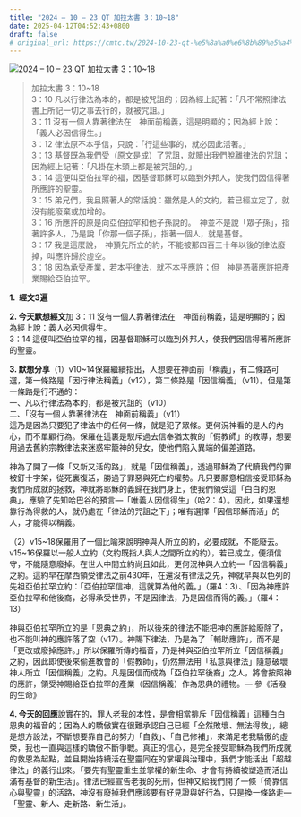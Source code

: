 ```yaml
---
title: "2024 – 10 – 23 QT 加拉太書 3：10~18"
date: 2025-04-12T04:52:43+0800
draft: false
# original_url: https://cmtc.tw/2024-10-23-qt-%e5%8a%a0%e6%8b%89%e5%a4%aa%e6%9b%b8-3%ef%bc%9a1018
---
```


![2024 – 10 – 23 QT 加拉太書 3：10~18](/images/qt.jpg  "2024 – 10 – 23 QT 加拉太書 3：10~18")

> 加拉太書 3：10~18  
> 3：10 凡以行律法為本的，都是被咒詛的；因為經上記著：「凡不常照律法書上所記一切之事去行的，就被咒詛。」  
> 3：11 沒有一個人靠著律法在　神面前稱義，這是明顯的；因為經上說：「義人必因信得生。」  
> 3：12 律法原不本乎信，只說：「行這些事的，就必因此活著。」  
> 3：13 基督既為我們受（原文是成）了咒詛，就贖出我們脫離律法的咒詛；因為經上記著：「凡掛在木頭上都是被咒詛的。」  
> 3：14 這便叫亞伯拉罕的福，因基督耶穌可以臨到外邦人，使我們因信得著所應許的聖靈。  
> 3：15 弟兄們，我且照著人的常話說：雖然是人的文約，若已經立定了，就沒有能廢棄或加增的。  
> 3：16 所應許的原是向亞伯拉罕和他子孫說的。　神並不是說「眾子孫」，指著許多人，乃是說「你那一個子孫」，指著一個人，就是基督。  
> 3：17 我是這麼說，　神預先所立的約，不能被那四百三十年以後的律法廢掉，叫應許歸於虛空。  
> 3：18 因為承受產業，若本乎律法，就不本乎應許；但　神是憑著應許把產業賜給亞伯拉罕。

**1.  經文3遍**

**2. 今天默想經文**加 3：11 沒有一個人靠著律法在　神面前稱義，這是明顯的；因為經上說：義人必因信得生。  
3：14 這便叫亞伯拉罕的福，因基督耶穌可以臨到外邦人，使我們因信得著所應許的聖靈。

**3. 默想分享**（1）v10~14保羅繼續指出，人想要在神面前「稱義」，有二條路可選，第一條路是「因行律法稱義」（v12），第二條路是「因信稱義」（v11）。但是第一條路是行不通的：  
一、凡以行律法為本的，都是被咒詛的（v10）  
二、「沒有一個人靠著律法在　神面前稱義」（v11）  
這乃是因為只要犯了律法中的任何一條，就是犯了眾條。更何況神看的是人的內心，而不單顧行為。保羅在這裏是駁斥過去信奉猶太教的「假教師」的教導，想要用過去舊約宗教律法來迷惑牢籠神的兒女，使他們陷入異端的偏差道路。

神為了開了一條「又新又活的路」，就是「因信稱義」，透過耶穌為了代贖我們的罪被釘十字架，從死裏復活，勝過了罪惡與死亡的權勢。凡只要願意相信接受耶穌為我們所成就的拯救，神就將耶穌的義歸在我們身上，使我們領受這「白白的恩典」，應驗了先知哈巴谷的預言—「唯義人因信得生」（哈2：4）。因此，如果還想靠行為得救的人，就仍處在「律法的咒詛之下」；唯有選擇「因信耶穌而活」的人，才能得以稱義。

（2）v15~18保羅用了一個比喻來說明神與人所立的約，必要成就，不能廢去。v15~16保羅以一般人立約（文約既指人與人之間所立的約），若已成立，便須信守，不能隨意廢掉。在世人中間立約尚且如此，更何況神與人立約—「因信稱義」之約。這約早在摩西領受律法之前430年，在還沒有律法之先，神就早與以色列的先祖亞伯拉罕立約：「亞伯拉罕信神，這就算為他的義。」（羅4：3）、「因為神應許亞伯拉罕和他後裔，必得承受世界，不是因律法，乃是因信而得的義。」（羅4：13）

神與亞伯拉罕所立的是「恩典之約」，所以後來的律法不能把神的應許給廢除了，也不能叫神的應許落了空（v17）。神賜下律法，乃是為了「輔助應許」，而不是「更改或廢掉應許。」所以保羅所傳的福音，乃是神與亞伯拉罕所立「因信稱義」之約，因此即使後來偷進教會的「假教師」，仍然無法用「私意與律法」隨意破壞神人所立「因信稱義」之約。凡是因信而成為「亞伯拉罕後裔」之人，將會按照神的應許，領受神賜給亞伯拉罕的產業（因信稱義）作為恩典的禮物。— 參《活潑的生命》

**4. 今天的回應**說實在的，罪人老我的本性，是會相當排斥「因信稱義」這種白白恩典的福音的；因為人的驕傲實在很難承認自己已經「全然敗壞、無法得救」，總是想方設法，不斷想要靠自己的努力「自救」、「自己修補」，來滿足老我驕傲的虛榮，我也一直與這樣的驕傲不斷爭戰。真正的信心，是完全接受耶穌為我們所成就的救恩為起點，並且開始持續活在聖靈同在的掌權與治理中，我們才能活出「超越律法」的義行出來。「要先有聖靈重生並掌權的新生命、才會有持續被塑造而活出滿有基督的新生活」。律法已經宣告老我的死刑，但神又給我們開了一條「倚靠信心與聖靈」的活路，神沒有廢掉我們應該要有好見證與好行為，只是換一條路走—「聖靈、新人、走新路、新生活」。
